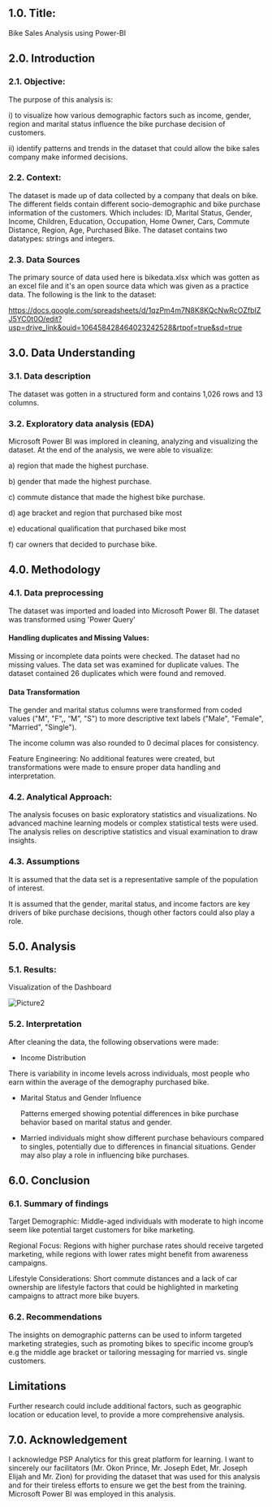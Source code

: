 ## 1.0. Title:

Bike Sales Analysis using Power-BI

## 2.0. Introduction

### 2.1. Objective: 

The purpose of this analysis is:

i) to visualize  how various demographic factors such as income, gender, region and marital status influence the bike purchase decision of customers. 

ii) identify patterns and trends in the dataset that could allow the bike sales company make informed decisions.

### 2.2. Context: 

The dataset is made up of data collected by a company that deals on bike. The different fields contain different socio-demographic and bike purchase information of the customers. Which includes: ID,	Marital Status,	Gender,	Income,	Children,	Education,	Occupation,	Home Owner,	Cars,	Commute Distance,	Region,	Age,	Purchased Bike. The dataset contains two datatypes: strings and integers.

### 2.3. Data Sources

The primary source of data used here is bikedata.xlsx which was gotten as an excel file and it's an open source data which was given as a practice data. The following is the link to the dataset: 

https://docs.google.com/spreadsheets/d/1qzPm4m7N8K8KQcNwRcOZfbIZJ5YC0t0O/edit?usp=drive_link&ouid=106458428464023242528&rtpof=true&sd=true



## 3.0. Data Understanding

### 3.1. Data description
The dataset was gotten in a structured form and contains 1,026 rows and 13 columns. 

### 3.2. Exploratory data analysis (EDA)

Microsoft Power BI was implored in cleaning, analyzing and visualizing the dataset. At the end of the analysis, we were able to visualize:

a) region that made the highest purchase.

b) gender that made the highest purchase.

c) commute distance that made the highest bike purchase.

d) age bracket and region that purchased bike most 

e) educational qualification that purchased bike most

f) car owners that decided to purchase bike.


## 4.0. Methodology

### 4.1. Data preprocessing

The dataset was imported and loaded into Microsoft Power BI. The dataset was transformed using 'Power Query'
#### Handling duplicates and Missing Values:

Missing or incomplete data points were checked. The dataset had no missing values. The data set was examined for duplicate values. The dataset contained 26 duplicates which were found and removed. 

#### Data Transformation

The gender and marital status columns were transformed from coded values ("M", "F",, “M”, "S") to more descriptive text labels ("Male", "Female", "Married", "Single").

The income column was also rounded to 0 decimal places for consistency.

Feature Engineering: No additional features were created, but transformations were made to ensure proper data handling and interpretation.

### 4.2. Analytical Approach:

The analysis focuses on basic exploratory statistics and visualizations. No advanced machine learning models or complex statistical tests were used. The analysis relies on descriptive statistics and visual examination to draw insights.

### 4.3. Assumptions

It is assumed that the data set is a representative sample of the population of interest.


It is assumed that the gender, marital status, and income factors are key drivers of bike purchase decisions, though other factors could also play a role.


## 5.0. Analysis

### 5.1. Results:

Visualization of the Dashboard

![Picture2](https://github.com/user-attachments/assets/d5cf6879-920a-43c1-94c1-a25fec6582a1)


### 5.2. Interpretation

After cleaning the data, the following observations were made:

- Income Distribution
  
There is variability in income levels across individuals, most people who earn within the average of the demography purchased bike.

- Marital Status and Gender Influence

  Patterns emerged showing potential differences in bike purchase behavior based on marital status and gender.
  
- Married individuals might show different purchase behaviours compared to singles, potentially due to differences in financial situations.
Gender may also play a role in influencing bike purchases.

## 6.0. Conclusion

### 6.1. Summary of findings

Target Demographic: Middle-aged individuals with moderate to high income seem like potential target customers for bike marketing.

Regional Focus: Regions with higher purchase rates should receive targeted marketing, while regions with lower rates might benefit from awareness campaigns.

Lifestyle Considerations: Short commute distances and a lack of car ownership are lifestyle factors that could be highlighted in marketing campaigns to attract more bike buyers.

### 6.2. Recommendations

The insights on demographic patterns can be used to inform targeted marketing strategies, such as promoting bikes to specific income group’s e.g the middle age bracket or tailoring messaging for married vs. single customers.

## Limitations
Further research could include additional factors, such as geographic location or education level, to provide a more comprehensive analysis.

## 7.0. Acknowledgement

I acknowledge PSP Analytics for this great platform for learning. I want to sincerely our facilitators (Mr. Okon Prince, Mr. Joseph Edet, Mr. Joseph Elijah and Mr. Zion) for providing the dataset that was used for this analysis and for their tireless efforts to ensure we get the best from the training. Microsoft Power BI was employed in this analysis.

